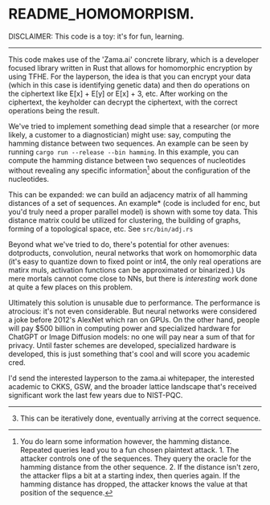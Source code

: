 # README_HOMOMORPISM.

DISCLAIMER: This code is a toy: it's for fun, learning.

---

This code makes use of the 'Zama.ai' concrete library, which is a developer focused library
written in Rust that allows for homomorphic encryption by using TFHE. For the layperson, the
idea is that you can encrypt your data (which in this case is identifying genetic data) and then
do operations on the ciphertext like E[x] + E[y] or E[x] + 3, etc. After working on the ciphertext,
the keyholder can decrypt the ciphertext, with the correct operations being the result.

We've tried to implement something dead simple that a researcher (or more likely, a customer to a diagnostician)
might use: say, computing the hamming distance between two sequences. An example can be seen by running 
`cargo run --release --bin hamming`. In this example, you can compute the hamming distance between 
two sequences of nucleotides without revealing any specific information[^1] about the configuration of 
the nucleotides.

This can be expanded: we can build an adjacency matrix of all hamming distances of a set of
sequences. An example* (code is included for enc, but you'd truly need a proper parallel model)
is shown with some toy data. This distance matrix could be utilized for clustering, the building
of graphs, forming of a topological space, etc. See `src/bin/adj.rs`

Beyond what we've tried to do, there's potential for other avenues: dotproducts, convolution,
neural networks that work on homomorphic data (it's easy to quantize down to fixed point or int4,
the only real operations are matirx muls, activation functions can be approximated or binarized.)
Us mere mortals cannot come close to NNs, but there is *interesting* work done at quite a few places
on this problem.

Ultimately this solution is unusable due to performance. The performance is atrocious: it's not
even considerable. But neural networks were considered a joke before 2012's AlexNet which ran on GPUs.
On the other hand, people will pay $500 billion in computing power and specialized hardware for ChatGPT 
or Image Diffusion models: no one will pay near a sum of that for privacy. Until faster schemes are
developed, specialized hardware is developed, this is just something that's cool and will score you academic 
cred.

I'd send the interested layperson to the zama.ai whitepaper, the interested academic to CKKS, GSW, and
the broader lattice landscape that's received significant work the last few years due to NIST-PQC.

---

[^1]: You do learn some information however, the hamming distance. Repeated queries lead you to
a fun chosen plaintext attack. 1. The attacker controls one of the sequences. They query the oracle for the hamming distance
from the other sequence. 2. If the distance isn't zero, the attacker flips a bit at a starting index, then queries again.
If the hamming distance has dropped, the attacker knows the value at that position of the sequence.
3. This can be iteratively done, eventually arriving at the correct sequence. 

